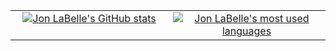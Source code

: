<table style="width: 100%">
  <tr>
    <td style="width: 50%; text-align: center; vertical-align: top;">
      <a href="#"><img title="Jon LaBelle's GitHub stats" src="https://github-readme-stats.vercel.app/api?username=jonlabelle&show_icons=true&count_private=true&hide_rank=false&include_all_commits=true&title_color=adbac7&icon_color=3ad253&text_color=768390&bg_color=22272d&hide_border=true" align="center"></a>
    </td>
    <td style="width: 50%; text-align: center; vertical-align: top;">
      <a href="#"><img title="Jon LaBelle's most used languages" src="https://github-readme-stats.vercel.app/api/top-langs/?username=jonlabelle&langs_count=6&layout=compact&title_color=adbac7&text_color=768390&bg_color=22272d&hide_border=true" align="center"></a>
    </td>
  </tr>
</table>
